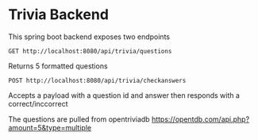 # Trivia Backend

This spring boot backend exposes two endpoints

    GET http://localhost:8080/api/trivia/questions

Returns 5 formatted questions

    POST http://localhost:8080/api/trivia/checkanswers

Accepts a payload with a question id and answer then responds with a correct/inccorrect

The questions are pulled from opentriviadb https://opentdb.com/api.php?amount=5&type=multiple
